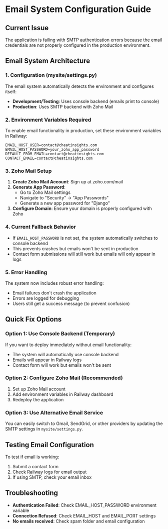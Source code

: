 # Email System Configuration Guide

## Current Issue
The application is failing with SMTP authentication errors because the email credentials are not properly configured in the production environment.

## Email System Architecture

### 1. Configuration (mysite/settings.py)
The email system automatically detects the environment and configures itself:

- **Development/Testing**: Uses console backend (emails print to console)
- **Production**: Uses SMTP backend with Zoho Mail

### 2. Environment Variables Required
To enable email functionality in production, set these environment variables in Railway:

```
EMAIL_HOST_USER=contact@cheatinsights.com
EMAIL_HOST_PASSWORD=your_zoho_app_password
DEFAULT_FROM_EMAIL=contact@cheatinsights.com
CONTACT_EMAIL=contact@cheatinsights.com
```

### 3. Zoho Mail Setup
1. **Create Zoho Mail Account**: Sign up at zoho.com/mail
2. **Generate App Password**: 
   - Go to Zoho Mail settings
   - Navigate to "Security" → "App Passwords"
   - Generate a new app password for "Django"
3. **Configure Domain**: Ensure your domain is properly configured with Zoho

### 4. Current Fallback Behavior
- If `EMAIL_HOST_PASSWORD` is not set, the system automatically switches to console backend
- This prevents crashes but emails won't be sent in production
- Contact form submissions will still work but emails will only appear in logs

### 5. Error Handling
The system now includes robust error handling:
- Email failures don't crash the application
- Errors are logged for debugging
- Users still get a success message (to prevent confusion)

## Quick Fix Options

### Option 1: Use Console Backend (Temporary)
If you want to deploy immediately without email functionality:
- The system will automatically use console backend
- Emails will appear in Railway logs
- Contact form will work but emails won't be sent

### Option 2: Configure Zoho Mail (Recommended)
1. Set up Zoho Mail account
2. Add environment variables in Railway dashboard
3. Redeploy the application

### Option 3: Use Alternative Email Service
You can easily switch to Gmail, SendGrid, or other providers by updating the SMTP settings in `mysite/settings.py`.

## Testing Email Configuration
To test if email is working:
1. Submit a contact form
2. Check Railway logs for email output
3. If using SMTP, check your email inbox

## Troubleshooting
- **Authentication Failed**: Check EMAIL_HOST_PASSWORD environment variable
- **Connection Refused**: Check EMAIL_HOST and EMAIL_PORT settings
- **No emails received**: Check spam folder and email configuration 